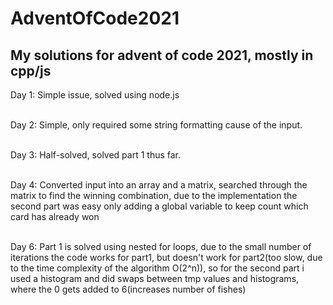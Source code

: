 # AdventOfCode2021
My solutions for advent of code 2021, mostly in cpp/js
-------------------------------------------------------------------------------------------------------------------------------------
Day 1:
Simple issue, solved using node.js <br /> <br />

Day 2:
Simple, only required some string formatting cause of the input. <br /> <br />

Day 3: 
Half-solved, solved part 1 thus far. <br /> <br />

Day 4:
Converted input into an array and a matrix, searched through the matrix to find the winning combination, due to the implementation the second part was easy only adding a global variable to keep count which card has already won<br /> <br />

Day 6:
Part 1 is solved using nested for loops, due to the small number of iterations the code works for part1, but doesn't work for part2(too slow, due to the time complexity of the algorithm O(2^n)), so for the second part i used a histogram and did swaps between tmp values and histograms, where the 0 gets added to 6(increases number of fishes) <br /> <br />

